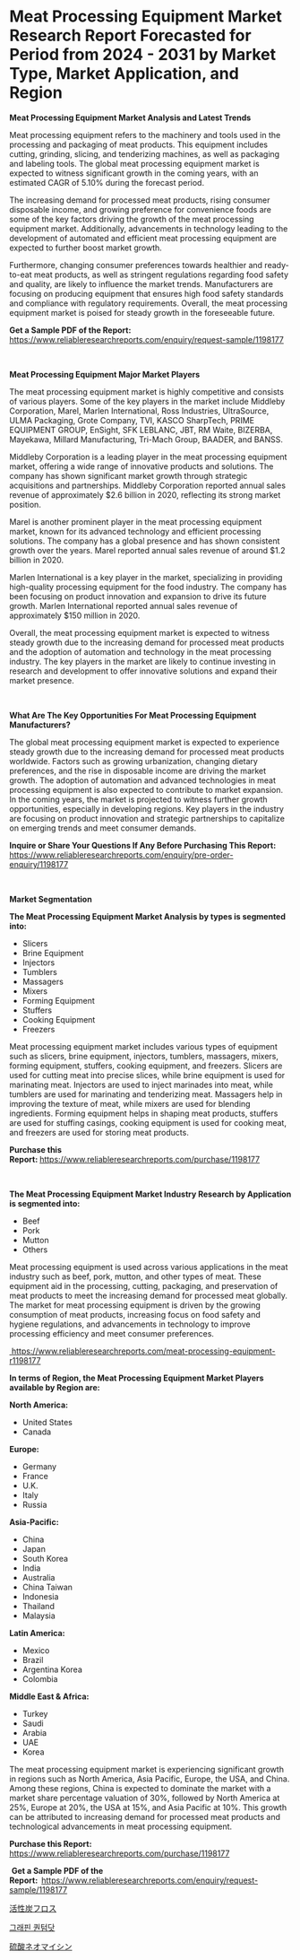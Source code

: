 <p><h1>Meat Processing Equipment Market Research Report Forecasted for Period from 2024 -  2031 by Market Type, Market Application, and Region</h1></p><p><strong>Meat Processing Equipment Market Analysis and Latest Trends</strong></p>
<p><p>Meat processing equipment refers to the machinery and tools used in the processing and packaging of meat products. This equipment includes cutting, grinding, slicing, and tenderizing machines, as well as packaging and labeling tools. The global meat processing equipment market is expected to witness significant growth in the coming years, with an estimated CAGR of 5.10% during the forecast period.</p><p>The increasing demand for processed meat products, rising consumer disposable income, and growing preference for convenience foods are some of the key factors driving the growth of the meat processing equipment market. Additionally, advancements in technology leading to the development of automated and efficient meat processing equipment are expected to further boost market growth.</p><p>Furthermore, changing consumer preferences towards healthier and ready-to-eat meat products, as well as stringent regulations regarding food safety and quality, are likely to influence the market trends. Manufacturers are focusing on producing equipment that ensures high food safety standards and compliance with regulatory requirements. Overall, the meat processing equipment market is poised for steady growth in the foreseeable future.</p></p>
<p><strong>Get a Sample PDF of the Report:&nbsp;</strong> <a href="https://www.reliableresearchreports.com/enquiry/request-sample/1198177">https://www.reliableresearchreports.com/enquiry/request-sample/1198177</a></p>
<p>&nbsp;</p>
<p><strong>Meat Processing Equipment Major Market Players</strong></p>
<p><p>The meat processing equipment market is highly competitive and consists of various players. Some of the key players in the market include Middleby Corporation, Marel, Marlen International, Ross Industries, UltraSource, ULMA Packaging, Grote Company, TVI, KASCO SharpTech, PRIME EQUIPMENT GROUP, EnSight, SFK LEBLANC, JBT, RM Waite, BIZERBA, Mayekawa, Millard Manufacturing, Tri-Mach Group, BAADER, and BANSS.</p><p>Middleby Corporation is a leading player in the meat processing equipment market, offering a wide range of innovative products and solutions. The company has shown significant market growth through strategic acquisitions and partnerships. Middleby Corporation reported annual sales revenue of approximately $2.6 billion in 2020, reflecting its strong market position.</p><p>Marel is another prominent player in the meat processing equipment market, known for its advanced technology and efficient processing solutions. The company has a global presence and has shown consistent growth over the years. Marel reported annual sales revenue of around $1.2 billion in 2020.</p><p>Marlen International is a key player in the market, specializing in providing high-quality processing equipment for the food industry. The company has been focusing on product innovation and expansion to drive its future growth. Marlen International reported annual sales revenue of approximately $150 million in 2020.</p><p>Overall, the meat processing equipment market is expected to witness steady growth due to the increasing demand for processed meat products and the adoption of automation and technology in the meat processing industry. The key players in the market are likely to continue investing in research and development to offer innovative solutions and expand their market presence.</p></p>
<p>&nbsp;</p>
<p><strong>What Are The Key Opportunities For Meat Processing Equipment Manufacturers?</strong></p>
<p><p>The global meat processing equipment market is expected to experience steady growth due to the increasing demand for processed meat products worldwide. Factors such as growing urbanization, changing dietary preferences, and the rise in disposable income are driving the market growth. The adoption of automation and advanced technologies in meat processing equipment is also expected to contribute to market expansion. In the coming years, the market is projected to witness further growth opportunities, especially in developing regions. Key players in the industry are focusing on product innovation and strategic partnerships to capitalize on emerging trends and meet consumer demands.</p></p>
<p><strong>Inquire or Share Your Questions If Any Before Purchasing This Report:</strong> <a href="https://www.reliableresearchreports.com/enquiry/pre-order-enquiry/1198177">https://www.reliableresearchreports.com/enquiry/pre-order-enquiry/1198177</a></p>
<p>&nbsp;</p>
<p><strong>Market Segmentation</strong></p>
<p><strong>The Meat Processing Equipment Market Analysis by types is segmented into:</strong></p>
<p><ul><li>Slicers</li><li>Brine Equipment</li><li>Injectors</li><li>Tumblers</li><li>Massagers</li><li>Mixers</li><li>Forming Equipment</li><li>Stuffers</li><li>Cooking Equipment</li><li>Freezers</li></ul></p>
<p><p>Meat processing equipment market includes various types of equipment such as slicers, brine equipment, injectors, tumblers, massagers, mixers, forming equipment, stuffers, cooking equipment, and freezers. Slicers are used for cutting meat into precise slices, while brine equipment is used for marinating meat. Injectors are used to inject marinades into meat, while tumblers are used for marinating and tenderizing meat. Massagers help in improving the texture of meat, while mixers are used for blending ingredients. Forming equipment helps in shaping meat products, stuffers are used for stuffing casings, cooking equipment is used for cooking meat, and freezers are used for storing meat products.</p></p>
<p><strong>Purchase this Report:&nbsp;</strong><a href="https://www.reliableresearchreports.com/purchase/1198177">https://www.reliableresearchreports.com/purchase/1198177</a></p>
<p>&nbsp;</p>
<p><strong>The Meat Processing Equipment Market Industry Research by Application is segmented into:</strong></p>
<p><ul><li>Beef</li><li>Pork</li><li>Mutton</li><li>Others</li></ul></p>
<p><p>Meat processing equipment is used across various applications in the meat industry such as beef, pork, mutton, and other types of meat. These equipment aid in the processing, cutting, packaging, and preservation of meat products to meet the increasing demand for processed meat globally. The market for meat processing equipment is driven by the growing consumption of meat products, increasing focus on food safety and hygiene regulations, and advancements in technology to improve processing efficiency and meet consumer preferences.</p></p>
<p><a href="https://www.reliableresearchreports.com/meat-processing-equipment-r1198177">&nbsp;https://www.reliableresearchreports.com/meat-processing-equipment-r1198177</a></p>
<p><strong>In terms of Region, the Meat Processing Equipment Market Players available by Region are:</strong></p>
<p>
    <p> <strong> North America: </strong>
        <ul>
            <li>United States</li>
            <li>Canada</li>
        </ul>
        </p> 
    <p> <strong> Europe: </strong>
        <ul>
            <li>Germany</li>
            <li>France</li>
            <li>U.K.</li>
            <li>Italy</li>
            <li>Russia</li>
        </ul>
        </p> 
    <p> <strong> Asia-Pacific: </strong>
        <ul>
            <li>China</li>
            <li>Japan</li>
            <li>South Korea</li>
            <li>India</li>
            <li>Australia</li>
            <li>China Taiwan</li>
            <li>Indonesia</li>
            <li>Thailand</li>
            <li>Malaysia</li>
        </ul>
        </p> 
    <p> <strong> Latin America: </strong>
        <ul>
            <li>Mexico</li>
            <li>Brazil</li>
            <li>Argentina Korea</li>
            <li>Colombia</li>
        </ul>
        </p> 
    <p> <strong> Middle East & Africa: </strong>
        <ul>
            <li>Turkey</li>
            <li>Saudi</li>
            <li>Arabia</li>
            <li>UAE</li>
            <li>Korea</li>
        </ul>
    </p>
    </p>
<p><p>The meat processing equipment market is experiencing significant growth in regions such as North America, Asia Pacific, Europe, the USA, and China. Among these regions, China is expected to dominate the market with a market share percentage valuation of 30%, followed by North America at 25%, Europe at 20%, the USA at 15%, and Asia Pacific at 10%. This growth can be attributed to increasing demand for processed meat products and technological advancements in meat processing equipment.</p></p>
<p><strong>Purchase this Report: </strong><a href="https://www.reliableresearchreports.com/purchase/1198177">https://www.reliableresearchreports.com/purchase/1198177</a></p>
<p>&nbsp;<strong>Get a Sample PDF of the Report:&nbsp;&nbsp;</strong><a href="https://www.reliableresearchreports.com/enquiry/request-sample/1198177">https://www.reliableresearchreports.com/enquiry/request-sample/1198177</a></p>
<p><strong></strong></p>
<p><p><a href="https://medium.com/@lilliandach1969/%E6%B4%BB%E6%80%A7%E7%82%AD%E3%83%95%E3%83%AD%E3%82%B9%E5%B8%82%E5%A0%B4%E3%81%AE%E5%88%86%E6%9E%90%E3%81%A82024%E5%B9%B4%E3%81%8B%E3%82%892031%E5%B9%B4%E3%81%BE%E3%81%A7%E3%81%AE%E6%9C%9F%E9%96%93%E3%82%92%E4%BA%88%E6%B8%AC%E3%81%97%E3%81%BE%E3%81%99-0c9c60a1aef3">活性炭フロス</a></p><p><a href="https://medium.com/@jodyomenick905/%EA%B7%B8%EB%9E%98%ED%95%84%EB%A0%8C-%EC%96%91%EC%9E%90-%EC%A0%90-%EB%A7%88%EC%BC%93-%EC%A2%85%EB%A5%98-%EC%9D%91%EC%9A%A9-%EB%B0%8F-%EC%A7%80%EB%A6%AC%EC%97%90-%EB%8C%80%ED%95%9C-%ED%8F%AC%EA%B4%84%EC%A0%81%EC%9D%B8-%ED%8F%89%EA%B0%80-2abe320ad792">그래핀 퀀텀닷</a></p><p><a href="https://medium.com/@christiandickens2005/%E3%83%8D%E3%82%AA%E3%83%9E%E3%82%A4%E3%82%B7%E3%83%B3%E7%A1%AB%E9%85%B8%E5%A1%A9%E5%B8%82%E5%A0%B4%E8%A6%8F%E6%A8%A1-%E5%B8%82%E5%A0%B4%E8%A6%8B%E9%80%9A%E3%81%97%E3%81%A8%E5%B8%82%E5%A0%B4%E4%BA%88%E6%B8%AC-2024%E5%B9%B4%E3%81%8B%E3%82%892031%E5%B9%B4%E3%81%BE%E3%81%A7-f1842fe975c7">硫酸ネオマイシン</a></p></p>